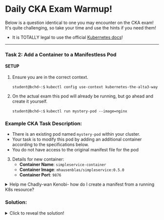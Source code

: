 # Daily CKA Exam Warmup!
Below is a question identical to one you may encounter on the CKA exam! It's quite challenging, so take your time and use the hints if you need them!
- It is TOTALLY legal to use the official [Kubernetes docs](https://kubernetes.io/docs/home/)!

---

### Task 2: Add a Container to a Manifestless Pod

#### SETUP

1. Ensure you are in the correct context.

    `student@bchd~:$` `kubectl config use-context kubernetes-the-alta3-way`

2. On the actual exam this pod will already be running, but go ahead and create it yourself.

    `student@bchd~:$` `kubectl run mystery-pod --image=nginx`

### Example CKA Task Description:

  - There is an existing pod named `mystery-pod` within your cluster.
  - Your task is to modify this pod by adding an additional container according to the specifications below.
  - You do not have access to the original manifest file for the pod
   
3. Details for new container:
    - **Container Name**: `simpleservice-container`
    - **Container Image**: `mhausenblas/simpleservice:0.5.0`
    - **Container Port**: `9876`

<details><summary>Help me Chadly-wan Kenobi- how do I create a manifest from a running K8s resource?</summary>
<br>
Here you go, Padawan-

`student@bchd~:$` `kubectl get pod mystery-pod -o yaml > 3-pod.yaml`

</details>   

### Solution:

<details><summary>Click to reveal the solution!</summary>
  
1. First, we're going to need the manifest of that pod. We can create one with the following command:

    `student@bchd~:$` `kubectl get pod mystery-pod -o yaml > 3-pod.yaml`

    > CHAD CKA TIP-- name your manifests after the number of the task with the "kind" (pod, deployment, service, etc.) It makes it a LOT easier to return to manifests later!
  
3. Open the manifest you've made. Under the `spec.template.spec.containers` section, add a new container definition like so:

    ```yaml
    - name: simpleservice-container
      image: mhausenblas/simpleservice:0.5.0
      ports:
      - containerPort: 9876
    ```

4. There's no way to add/remove containers to a pod that is already running, so let's delete the original pod.

    `student@bchd~:$` `kubectl delete pod mystery-pod`

5. Now re-create the pod with the second container added.

    `student@bchd~:$` `kubectl apply -f 3-pod.yaml`
   
6. Always verify before moving on! Check that the new container has been added and is running.

    `student@bchd~:$` `kubectl get pods mystery-pod`

    ```
    mystery-pod   2/2     Running             0          20s
    ```

</details>
